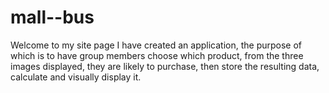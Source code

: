# mall--bus

Welcome to my site page
I have created an application, the purpose of which is to have group members choose which product, from the three images displayed, they are likely to purchase, then store the resulting data, calculate and visually display it.
